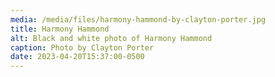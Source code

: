 ```yaml
---
media: /media/files/harmony-hammond-by-clayton-porter.jpg
title: Harmony Hammond
alt: Black and white photo of Harmony Hammond
caption: Photo by Clayton Porter
date: 2023-04-20T15:37:00-0500
---
```

